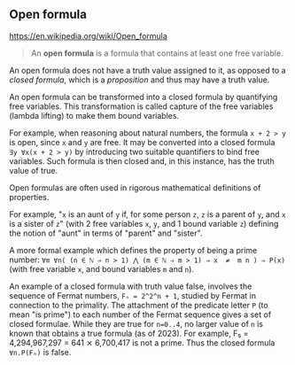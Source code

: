 ## Open formula

https://en.wikipedia.org/wiki/Open_formula

>An **open formula** is a formula that contains at least one free variable.

An open formula does not have a truth value assigned to it, as opposed to a *closed formula*, which is a *proposition* and thus may have a truth value.

An open formula can be transformed into a closed formula by quantifying free variables. This transformation is called capture of the free variables (lambda lifting) to make them bound variables.

For example, when reasoning about natural numbers, the formula `x + 2 > y` is open, since `x` and `y` are free. It may be converted into a closed formula `∃y ∀x(x + 2 > y)` by introducing two suitable quantifiers to bind free variables. Such formula is then closed and, in this instance, has the truth value of true.

Open formulas are often used in rigorous mathematical definitions of properties.

For example, "`x` is an aunt of `y` if, for some person `z`, `z` is a parent of `y`, and `x` is a sister of `z`" (with 2 free variables `x`, `y`, and 1 bound variable `z`) defining the notion of "aunt" in terms of "parent" and "sister".

A more formal example which defines the property of being a prime number: 
`∀m ∀n( (n ∈ ℕ ⇒ n > 1) ⋀ (m ∈ ℕ ⇒ m > 1) ⇒ x  ≠  m n ) ⇒ P(x)` 
(with free variable `x`, and bound variables `m` and `n`).

An example of a closed formula with truth value false, involves the sequence of Fermat numbers, `Fₙ = 2^2^n + 1`, studied by Fermat in connection to the primality. The attachment of the predicate letter `P` (to mean "is prime") to each number of the Fermat sequence gives a set of closed formulae. While they are true for `n=0..4`, no larger value of `n` is known that obtains a true formula (as of 2023). For example, F₅ = 4,294,967,297 = 641 ⨯ 6,700,417 is not a prime. Thus the closed formula `∀n.P(Fₙ)` is false.
